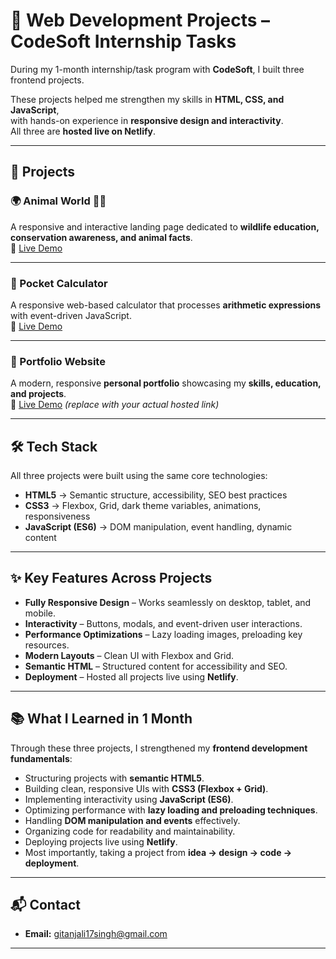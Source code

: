 # 🚀 Web Development Projects – CodeSoft Internship Tasks  

During my 1-month internship/task program with **CodeSoft**, I built three frontend projects.  

These projects helped me strengthen my skills in **HTML, CSS, and JavaScript**,  
with hands-on experience in **responsive design and interactivity**.  
All three are **hosted live on Netlify**.  

---

## 📂 Projects  

### 🌍 Animal World 🐻🐨  
A responsive and interactive landing page dedicated to **wildlife education, conservation awareness, and animal facts**.  
🔗 [Live Demo](https://git-animal-world.netlify.app/)  

---

### 🧮 Pocket Calculator  
A responsive web-based calculator that processes **arithmetic expressions** with event-driven JavaScript.  
🔗 [Live Demo](https://68a33e280718ca3be0a07cd2--loquacious-mochi-c9fabc.netlify.app/)  

---

### 💼 Portfolio Website  
A modern, responsive **personal portfolio** showcasing my **skills, education, and projects**.  
🔗 [Live Demo](https://git-portfolio.netlify.app/) *(replace with your actual hosted link)*  

---

## 🛠️ Tech Stack  

All three projects were built using the same core technologies:  

- **HTML5** → Semantic structure, accessibility, SEO best practices  
- **CSS3** → Flexbox, Grid, dark theme variables, animations, responsiveness  
- **JavaScript (ES6)** → DOM manipulation, event handling, dynamic content  

---

## ✨ Key Features Across Projects  

- **Fully Responsive Design** – Works seamlessly on desktop, tablet, and mobile.  
- **Interactivity** – Buttons, modals, and event-driven user interactions.  
- **Performance Optimizations** – Lazy loading images, preloading key resources.  
- **Modern Layouts** – Clean UI with Flexbox and Grid.  
- **Semantic HTML** – Structured content for accessibility and SEO.  
- **Deployment** – Hosted all projects live using **Netlify**.  

---

## 📚 What I Learned in 1 Month  

Through these three projects, I strengthened my **frontend development fundamentals**:  

- Structuring projects with **semantic HTML5**.  
- Building clean, responsive UIs with **CSS3 (Flexbox + Grid)**.  
- Implementing interactivity using **JavaScript (ES6)**.  
- Optimizing performance with **lazy loading and preloading techniques**.  
- Handling **DOM manipulation and events** effectively.  
- Organizing code for readability and maintainability.  
- Deploying projects live using **Netlify**.  
- Most importantly, taking a project from **idea → design → code → deployment**.  

---

## 📬 Contact  

- **Email:** gitanjali17singh@gmail.com  

---

